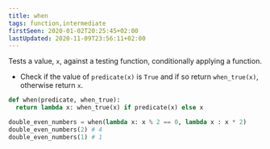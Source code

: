 ```yaml
---
title: when
tags: function,intermediate
firstSeen: 2020-01-02T20:25:45+02:00
lastUpdated: 2020-11-09T23:56:11+02:00
---
```


Tests a value, `x`, against a testing function, conditionally applying a function. 

- Check if the value of `predicate(x)` is `True` and if so return `when_true(x)`, otherwise return `x`.

```py
def when(predicate, when_true):
  return lambda x: when_true(x) if predicate(x) else x
```

```py
double_even_numbers = when(lambda x: x % 2 == 0, lambda x : x * 2)
double_even_numbers(2) # 4
double_even_numbers(1) # 1
```
